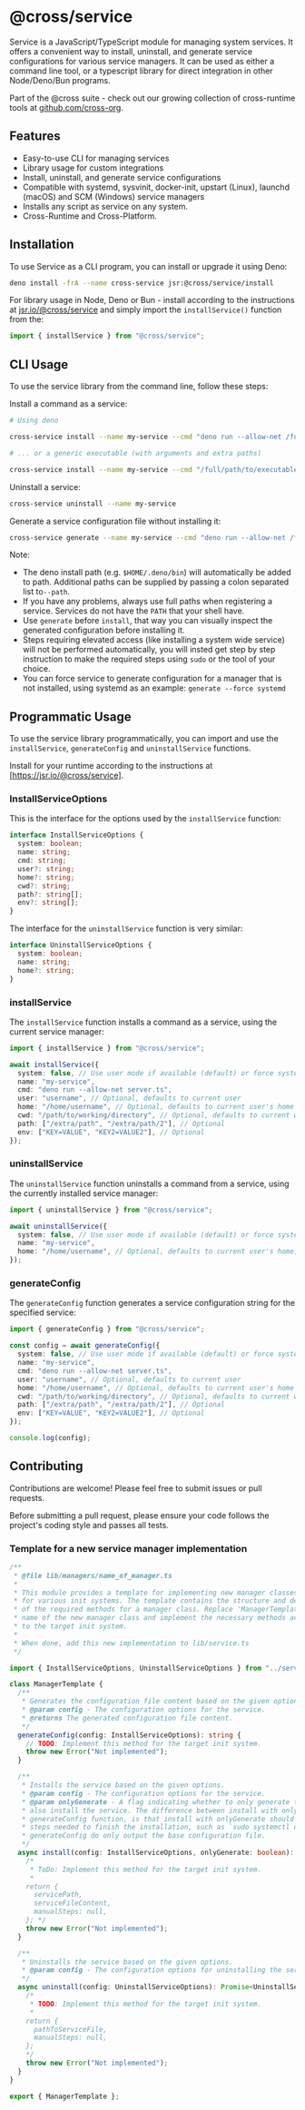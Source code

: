 # @cross/service

Service is a JavaScript/TypeScript module for managing system services. It offers a convenient way to install, uninstall, and generate service configurations for various service managers. It can be
used as either a command line tool, or a typescript library for direct integration in other Node/Deno/Bun programs.

Part of the @cross suite - check out our growing collection of cross-runtime tools at [github.com/cross-org](https://github.com/cross-org).

## Features

- Easy-to-use CLI for managing services
- Library usage for custom integrations
- Install, uninstall, and generate service configurations
- Compatible with systemd, sysvinit, docker-init, upstart (Linux), launchd (macOS) and SCM (Windows) service managers
- Installs any script as service on any system.
- Cross-Runtime and Cross-Platform.

## Installation

To use Service as a CLI program, you can install or upgrade it using Deno:

```sh
deno install -frA --name cross-service jsr:@cross/service/install
```

For library usage in Node, Deno or Bun - install according to the instructions at [jsr.io/@cross/service](https://jsr.io/@cross/service) and simply import the `installService()` function from the:

```ts
import { installService } from "@cross/service";
```

## CLI Usage

To use the service library from the command line, follow these steps:

Install a command as a service:

```sh
# Using deno

cross-service install --name my-service --cmd "deno run --allow-net /full/path/to/server.ts"

# ... or a generic executable (with arguments and extra paths)

cross-service install --name my-service --cmd "/full/path/to/executable --optional-arg /full/path/to/config.ext" --path "/add/this/to/path:/and/this"
```

Uninstall a service:

```sh
cross-service uninstall --name my-service
```

Generate a service configuration file without installing it:

```sh
cross-service generate --name my-service --cmd "deno run --allow-net /full/path/to/server.ts --arg /full/path/to/config.ext"
```

Note:

- The deno install path (e.g. `$HOME/.deno/bin`) will automatically be added to path. Additional paths can be supplied by passing a colon separated list to`--path`.
- If you have any problems, always use full paths when registering a service. Services do not have the `PATH` that your shell have.
- Use `generate` before `install`, that way you can visually inspect the generated configuration before installing it.
- Steps requiring elevated access (like installing a system wide service) will not be performed automatically, you will insted get step by step instruction to make the required steps using `sudo` or
  the tool of your choice.
- You can force service to generate configuration for a manager that is not installed, using systemd as an example: `generate --force systemd`

## Programmatic Usage

To use the service library programmatically, you can import and use the `installService`, `generateConfig` and `uninstallService` functions.

Install for your runtime according to the instructions at [https://jsr.io/@cross/service].

### InstallServiceOptions

This is the interface for the options used by the `installService` function:

```ts
interface InstallServiceOptions {
  system: boolean;
  name: string;
  cmd: string;
  user?: string;
  home?: string;
  cwd?: string;
  path?: string[];
  env?: string[];
}
```

The interface for the `uninstallService` function is very similar:

```ts
interface UninstallServiceOptions {
  system: boolean;
  name: string;
  home?: string;
}
```

### installService

The `installService` function installs a command as a service, using the current service manager:

```ts
import { installService } from "@cross/service";

await installService({
  system: false, // Use user mode if available (default) or force system mode
  name: "my-service",
  cmd: "deno run --allow-net server.ts",
  user: "username", // Optional, defaults to current user
  home: "/home/username", // Optional, defaults to current user's home
  cwd: "/path/to/working/directory", // Optional, defaults to current working directory
  path: ["/extra/path", "/extra/path/2"], // Optional
  env: ["KEY=VALUE", "KEY2=VALUE2"], // Optional
});
```

### uninstallService

The `uninstallService` function uninstalls a command from a service, using the currently installed service manager:

```ts
import { uninstallService } from "@cross/service";

await uninstallService({
  system: false, // Use user mode if available (default) or force system mode
  name: "my-service",
  home: "/home/username", // Optional, defaults to current user's home, used in case of user services
});
```

### generateConfig

The `generateConfig` function generates a service configuration string for the specified service:

```ts
import { generateConfig } from "@cross/service";

const config = await generateConfig({
  system: false, // Use user mode if available (default) or force system mode
  name: "my-service",
  cmd: "deno run --allow-net server.ts",
  user: "username", // Optional, defaults to current user
  home: "/home/username", // Optional, defaults to current user's home
  cwd: "/path/to/working/directory", // Optional, defaults to current working directory,
  path: ["/extra/path", "/extra/path/2"], // Optional
  env: ["KEY=VALUE", "KEY2=VALUE2"], // Optional
});

console.log(config);
```

## Contributing

Contributions are welcome! Please feel free to submit issues or pull requests.

Before submitting a pull request, please ensure your code follows the project's coding style and passes all tests.

### Template for a new service manager implementation

```ts
/**
 * @file lib/managers/name_of_manager.ts
 *
 * This module provides a template for implementing new manager classes
 * for various init systems. The template contains the structure and descriptions
 * of the required methods for a manager class. Replace 'ManagerTemplate' with the
 * name of the new manager class and implement the necessary methods according
 * to the target init system.
 *
 * When done, add this new implementation to lib/service.ts
 */

import { InstallServiceOptions, UninstallServiceOptions } from "../service.ts";

class ManagerTemplate {
  /**
   * Generates the configuration file content based on the given options.
   * @param config - The configuration options for the service.
   * @returns The generated configuration file content.
   */
  generateConfig(config: InstallServiceOptions): string {
    // TODO: Implement this method for the target init system.
    throw new Error("Not implemented");
  }

  /**
   * Installs the service based on the given options.
   * @param config - The configuration options for the service.
   * @param onlyGenerate - A flag indicating whether to only generate the configuration or
   * also install the service. The difference between install with onlyGenerate and the
   * generateConfig function, is that install with onlyGenerate should console.log additional
   * steps needed to finish the installation, such as `sudo systemctl daemon-reload`.
   * generateConfig do only output the base configuration file.
   */
  async install(config: InstallServiceOptions, onlyGenerate: boolean): Promise<InstallServiceOptions> {
    /*
     * ToDo: Implement this method for the target init system.
     *
    return {
      servicePath,
      serviceFileContent,
      manualSteps: null,
    }; */
    throw new Error("Not implemented");
  }

  /**
   * Uninstalls the service based on the given options.
   * @param config - The configuration options for uninstalling the service.
   */
  async uninstall(config: UninstallServiceOptions): Promise<UninstallServiceOptions> {
    /*
     * TODO: Implement this method for the target init system.
     *
    return {
      pathToServiceFile,
      manualSteps: null,
    };
    */
    throw new Error("Not implemented");
  }
}

export { ManagerTemplate };
```
